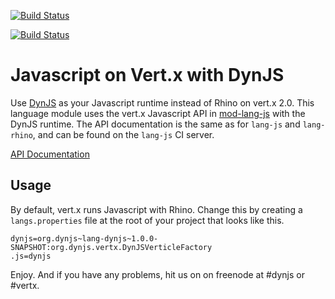 [![Build Status](https://secure.travis-ci.org/vert-x/mod-lang-dynjs.png) ](http://travis-ci.org/vert-x/mod-lang-dynjs)

[![Build Status](https://buildhive.cloudbees.com/job/vert-x/job/mod-lang-dynjs/badge/icon) ](https://buildhive.cloudbees.com/job/vert-x/job/mod-lang-dynjs/)

# Javascript on Vert.x with DynJS

Use [DynJS](http://github.com/dynjs/dynjs) as your Javascript runtime instead of Rhino on vert.x 2.0.
This language module uses the vert.x Javascript API in [mod-lang-js](https://github.com/vert-x/mod-lang-js)
with the DynJS runtime. The API documentation is the same as for `lang-js` and `lang-rhino`, and can be found 
on the `lang-js` CI server.

[API Documentation](https://projectodd.ci.cloudbees.com/job/lang-js/lastSuccessfulBuild/artifact/target/docs/index.html)

## Usage

By default, vert.x runs Javascript with Rhino. Change this by creating a
`langs.properties` file at the root of your project that looks like this.

    dynjs=org.dynjs~lang-dynjs~1.0.0-SNAPSHOT:org.dynjs.vertx.DynJSVerticleFactory
    .js=dynjs

Enjoy. And if you have any problems, hit us on on freenode at #dynjs or #vertx.
